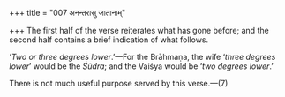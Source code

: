 +++
title = "007 अनन्तरासु जातानाम्"

+++
The first half of the verse reiterates what has gone before; and the
second half contains a brief indication of what follows.

‘*Two or three degrees lower*.’—For the Brāhmaṇa, the wife ‘*three
degrees lower*’ would be the *Śūdra*; and the Vaiśya would be ‘*two
degrees lower*.’

There is not much useful purpose served by this verse.—(7)



